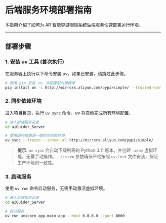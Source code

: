 # 后端服务环境部署指南

本指南介绍了如何为 AR 智能导游眼镜系统后端服务快速部署运行环境。

---

## 部署步骤

### 1. 安装 uv 工具 (首次执行)

在服务器上执行以下命令安装 uv。如果已安装，请跳过此步骤。

```bash
# 使用 pip 安装 uv，并配置国内镜像源
pip install uv -i http://mirrors.aliyun.com/pypi/simple/ --trusted-host mirrors.aliyun.com
```

### 2. 同步依赖环境

进入项目目录，执行 `uv sync` 命令。uv 将自动完成所有环境配置。

```bash
# 进入后端服务目录
cd aiGuider_Server

# 使用国内镜像源一键同步依赖环境
uv sync --frozen --index-url http://mirrors.aliyun.com/pypi/simple/
```
> **提示**: `uv sync` 会自动下载所需的 Python 3.11 版本，并创建 `.venv` 虚拟环境，无需手动操作。`--frozen` 参数确保严格按照 `uv.lock` 文件安装，保证生产环境的一致性。

### 3. 启动服务

使用 `uv run` 命令启动服务，无需手动激活虚拟环境。

```bash
# 进入后端服务目录
cd aiGuider_Server

# 启动服务
uv run uvicorn app.main:app --host 0.0.0.0 --port 8000

```
